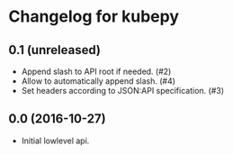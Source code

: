 Changelog for kubepy
=================

0.1 (unreleased)
----------------

- Append slash to API root if needed. (#2)
- Allow to automatically append slash. (#4)
- Set headers according to JSON:API specification. (#3)


0.0 (2016-10-27)
----------------

- Initial lowlevel api.

